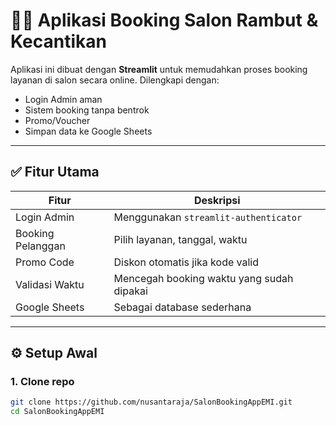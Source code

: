 # 💇‍♀️ Aplikasi Booking Salon Rambut & Kecantikan

Aplikasi ini dibuat dengan **Streamlit** untuk memudahkan proses booking layanan di salon secara online. Dilengkapi dengan:

- Login Admin aman
- Sistem booking tanpa bentrok
- Promo/Voucher
- Simpan data ke Google Sheets

---

## ✅ Fitur Utama

| Fitur | Deskripsi |
|-------|-----------|
| Login Admin | Menggunakan `streamlit-authenticator` |
| Booking Pelanggan | Pilih layanan, tanggal, waktu |
| Promo Code | Diskon otomatis jika kode valid |
| Validasi Waktu | Mencegah booking waktu yang sudah dipakai |
| Google Sheets | Sebagai database sederhana |

---

## ⚙️ Setup Awal

### 1. Clone repo

```bash
git clone https://github.com/nusantaraja/SalonBookingAppEMI.git
cd SalonBookingAppEMI